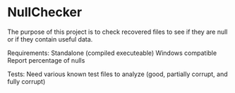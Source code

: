 # NullChecker

The purpose of this project is to check recovered files to see if they are null or if they contain useful data.

Requirements:
  Standalone (compiled executeable)
  Windows compatible
  Report percentage of nulls
  
Tests:
  Need various known test files to analyze (good, partially corrupt, and fully corrupt)
